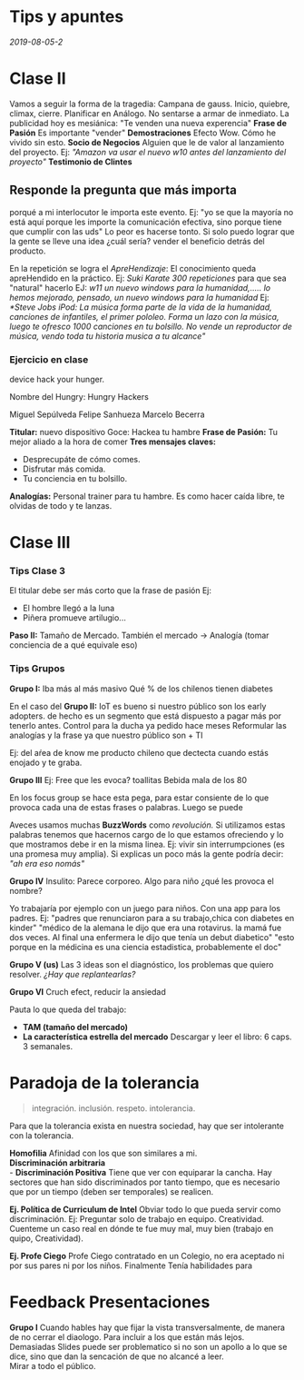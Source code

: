 # Tips y apuntes

_2019-08-05-2_
# Clase II
Vamos a seguir la forma de la tragedia: Campana de gauss. Inicio, quiebre, climax, cierre.
Planificar en Análogo. No sentarse a armar de inmediato.
La publicidad hoy es mesiánica: "Te venden una nueva experencia"
**Frase de Pasión** Es importante "vender"
**Demostraciones** Efecto Wow. Cómo he vivido sin esto.
**Socio de Negocios** Alguien que le de valor al lanzamiento del proyecto. Ej: _"Amazon va usar el nuevo w10 antes del lanzamiento del proyecto"_
**Testimonio de Clintes**

## Responde la pregunta que más importa
porqué a mi interlocutor le importa este evento.
Ej: "yo se que la mayoría no está aquí porque les importe la comunicación efectiva, sino porque tiene que cumplir con las uds"
Lo peor es hacerse tonto.
Si solo puedo lograr que la gente se lleve una idea ¿cuál sería?
vender el beneficio detrás del producto.

En la repetición se logra el *ApreHendizaje*:
El conocimiento queda apreHendido en la práctico.
Ej: *Suki Karate 300 repeticiones* para que sea "natural" hacerlo
EJ: *w11 un nuevo windows para la humanidad,..... lo hemos mejorado, pensado, un nuevo windows para la humanidad*
Ej: _*Steve Jobs iPod: La música forma parte de la vida de la humanidad, canciones de infantiles, el primer pololeo. Forma un lazo con la música, luego te ofresco 1000 canciones en tu bolsillo. No vende un reproductor de música, vendo toda tu historia musica a tu alcance"_

### Ejercicio en clase
device hack your hunger.

Nombre del Hungry: Hungry Hackers

Miguel Sepúlveda
Felipe Sanhueza
Marcelo Becerra


**Titular:** nuevo dispositivo
	Goce: Hackea tu hambre
**Frase de Pasión:** Tu mejor aliado a la hora de comer
**Tres mensajes claves:**
- Desprecupáte de cómo comes.
- Disfrutar más comida.
- Tu conciencia en tu bolsillo.

**Analogías:**
Personal trainer para tu hambre.
Es como hacer caída libre, te olvidas de todo y te lanzas.


# Clase III
### Tips Clase 3
El titular debe ser más corto que la frase de pasión
Ej:
- El hombre llegó a la luna
- Piñera promueve artilugio...

**Paso II:** Tamaño de Mercado. También el mercado
-> Analogía (tomar conciencia de a qué equivale eso)

### Tips Grupos
**Grupo I:**
Iba más al más masivo
Qué % de los chilenos tienen diabetes

En el caso del **Grupo II:**
IoT es bueno si nuestro público son los early adopters.
de hecho es un segmento que está dispuesto a pagar más por tenerlo antes.
Control para la ducha ya pedido hace meses
Reformular las analogías y la frase ya que nuestro público son + TI

Ej: del aŕea de know me
producto chileno que dectecta cuando estás enojado y te graba.

**Grupo III**
Ej: Free que les evoca?
toallitas
Bebida mala de los 80

En los focus group se hace esta pega, para estar consiente de lo que provoca cada una de estas frases o palabras. Luego se puede

Aveces usamos muchas **BuzzWords** como _revolución._
Si utilizamos estas palabras tenemos que hacernos cargo de lo que estamos ofreciendo y lo que mostramos debe ir en la misma linea.
Ej: vivir sin interrumpciones (es una promesa muy amplia). Si explicas un poco más la gente podría decir: _"ah era eso nomás"_

**Grupo IV**
Insulito: Parece corporeo.
Algo para niño
¿qué les provoca el nombre?

Yo trabajaría por ejemplo con un juego para niños. Con una app para los padres.
Ej: "padres que renunciaron para a su trabajo,chica con diabetes en kinder"
"médico de la alemana le dijo que era una rotavirus. la mamá fue dos veces. Al final una enfermera le dijo que tenía un debut diabetico"
"esto porque en la médicina es una ciencia estadistica, probablemente el doc"

**Grupo V (us)**
Las 3 ideas son el diagnóstico, los problemas que quiero resolver.
_¿Hay que replantearlas?_


**Grupo VI**
Cruch efect, reducir la ansiedad


Pauta lo que queda del trabajo:
- **TAM (tamaño del mercado)**
- **La característica estrella del mercado**
Descargar y leer el libro: 6 caps.
3 semanales.

# Paradoja de la tolerancia
> integración.
inclusión.
respeto.
intolerancia.

Para que la tolerancia exista en nuestra sociedad, hay que ser intolerante con la tolerancia.

**Homofilia** Afinidad con los que son similares a mi.<br>
**Discriminación arbitraria** <br>
	- **Discriminación Positiva** Tiene que ver con equiparar la cancha. Hay sectores que han sido discriminados por tanto tiempo, que es necesario que por un tiempo (deben ser temporales) se realicen.

**Ej. Política de Curriculum de Intel**
Obviar todo lo que pueda servir como discriminación.
Ej: Preguntar solo de trabajo en equipo.
Creatividad.
Cuenteme un caso real en dónde te fue muy mal, muy bien (trabajo en quipo, Creatividad).

**Ej. Profe Ciego**
Profe Ciego contratado en un Colegio, no era aceptado ni por sus pares ni por los niños. Finalmente Tenía habilidades para


# Feedback Presentaciones
**Grupo I**
Cuando hables hay que fijar la vista transversalmente, de manera de no cerrar el diaologo. Para incluir a los que están más lejos. <br>
Demasiadas Slides puede ser problematico si no son un apollo a lo que se dice, sino que dan la sencación de que no alcancé a leer. <br>
Mirar a todo el público.
